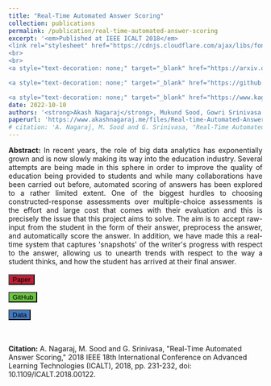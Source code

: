 ```yaml
---
title: "Real-Time Automated Answer Scoring"
collection: publications
permalink: /publication/real-time-automated-answer-scoring
excerpt: '<em>Published at IEEE ICALT 2018</em>
<link rel="stylesheet" href="https://cdnjs.cloudflare.com/ajax/libs/font-awesome/6.2.0/css/all.min.css" integrity="sha512-xh6O/CkQoPOWDdYTDqeRdPCVd1SpvCA9XXcUnZS2FmJNp1coAFzvtCN9BmamE+4aHK8yyUHUSCcJHgXloTyT2A==" crossorigin="anonymous" referrerpolicy="no-referrer" />
<br>
<br>
<a style="text-decoration: none;" target="_blank" href="https://arxiv.org/abs/2210.09004" ><button style="background-color: #bd1f36;" type="button" class="btn btn-primary"><i class="fa-solid fa-file-pdf"></i> arXiv</button></a>

<a style="text-decoration: none;" target="_blank" href="https://github.com/grassknoted/Realtime-Answer-Evaluation"><button  style="background-color: #6cc644;" type="button" class="btn btn-info"><i class="fa-brands fa-github"></i> GitHub</button></a>

<a style="text-decoration: none;" target="_blank" href="https://www.kaggle.com/competitions/asap-sas/data"><button style="background-color: #4078c0;" type="button" class="btn btn-warning"><i class="fa-solid fa-database"></i> Data</button></a>'
date: 2022-10-10
authors: '<strong>Akash Nagaraj</strong>, Mukund Sood, Gowri Srinivasa'
paperurl: 'https://www.akashnagaraj.me/files/Real-time-Automated-Answer-Scoring.pdf'
# citation: 'A. Nagaraj, M. Sood and G. Srinivasa, "Real-Time Automated Answer Scoring," 2018 IEEE 18th International Conference on Advanced Learning Technologies (ICALT), 2018, pp. 231-232, doi: 10.1109/ICALT.2018.00122.'
---
```

<link href="https://cdn.jsdelivr.net/npm/bootstrap@5.2.2/dist/css/bootstrap.min.css" rel="stylesheet" integrity="sha384-Zenh87qX5JnK2Jl0vWa8Ck2rdkQ2Bzep5IDxbcnCeuOxjzrPF/et3URy9Bv1WTRi" crossorigin="anonymous">
<script src="https://cdn.jsdelivr.net/npm/bootstrap@5.2.2/dist/js/bootstrap.bundle.min.js" integrity="sha384-OERcA2EqjJCMA+/3y+gxIOqMEjwtxJY7qPCqsdltbNJuaOe923+mo//f6V8Qbsw3" crossorigin="anonymous"></script>
<link rel="stylesheet" href="https://cdnjs.cloudflare.com/ajax/libs/font-awesome/6.2.0/css/all.min.css" integrity="sha512-xh6O/CkQoPOWDdYTDqeRdPCVd1SpvCA9XXcUnZS2FmJNp1coAFzvtCN9BmamE+4aHK8yyUHUSCcJHgXloTyT2A==" crossorigin="anonymous" referrerpolicy="no-referrer" />

<div style="text-align: justify; text-justify: inter-word;"><strong>Abstract:</strong> In recent years, the role of big data analytics has exponentially grown and is now slowly making its way into the education industry. Several attempts are being made in this sphere in order to improve the quality of education being provided to students and while many collaborations have been carried out before, automated scoring of answers has been explored to a rather limited extent. One of the biggest hurdles to choosing constructed-response assessments over multiple-choice assessments is the effort and large cost that comes with their evaluation and this is precisely the issue that this project aims to solve. The aim is to accept raw-input from the student in the form of their answer, preprocess the answer, and automatically score the answer. In addition, we have made this a real-time system that captures 'snapshots' of the writer's progress with respect to the answer, allowing us to unearth trends with respect to the way a student thinks, and how the student has arrived at their final answer.</div>
<br>
<div>
<a style="text-decoration: none;" target="_blank" href="https://www.akashnagaraj.me/files/Real-time-Automated-Answer-Scoring.pdf"><button type="button" class="btn btn-primary" style="background-color: #bd1f36;" ><i class="fa-solid fa-file-pdf"></i> Paper</button></a>

<a style="text-decoration: none;" target="_blank" href="https://github.com/grassknoted/Realtime-Answer-Evaluation"><button type="button" class="btn btn-info" style="background-color: #6cc644;" ><i class="fa-brands fa-github"></i> GitHub</button></a>

<a style="text-decoration: none;" target="_blank" href="https://www.kaggle.com/competitions/asap-sas/data"><button type="button" class="btn btn-warning" style="background-color: #4078c0;" ><i class="fa-solid fa-database"></i> Data</button></a>
</div>
<br><br>
<strong>Citation:</strong> A. Nagaraj, M. Sood and G. Srinivasa, "Real-Time Automated Answer Scoring," 2018 IEEE 18th International Conference on Advanced Learning Technologies (ICALT), 2018, pp. 231-232, doi: 10.1109/ICALT.2018.00122.